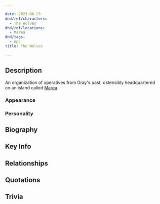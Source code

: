 ```yaml
---

date: 2023-08-23
dnd/ref/characters:
  - The Wolves
dnd/ref/locations:
  - Marea
dnd/tags:
  - npc
title: The Wolves

---
```


## Description

An organization of operatives from Gray's past, ostensibly headquartered on an island called [Marea](/dnd/locations/marea).

### Appearance

### Personality

## Biography

## Key Info

## Relationships

## Quotations

## Trivia

